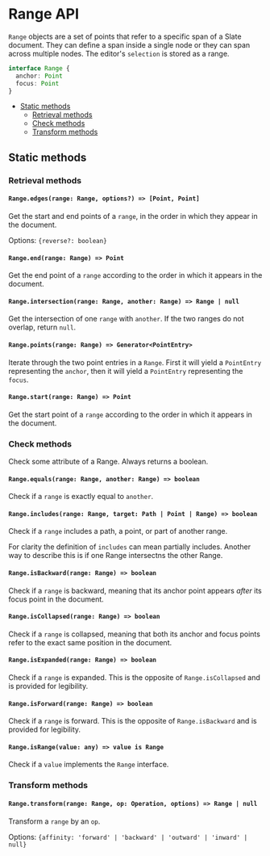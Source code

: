 # Range API

`Range` objects are a set of points that refer to a specific span of a Slate document. They can define a span inside a single node or they can span across multiple nodes. The editor's `selection` is stored as a range.

```typescript
interface Range {
  anchor: Point
  focus: Point
}
```

- [Static methods](range.md#static-methods)
  - [Retrieval methods](range.md#retrieval-methods)
  - [Check methods](range.md#check-methods)
  - [Transform methods](range.md#transform-methods)

## Static methods

### Retrieval methods

#### `Range.edges(range: Range, options?) => [Point, Point]`

Get the start and end points of a `range`, in the order in which they appear in the document.

Options: `{reverse?: boolean}`

#### `Range.end(range: Range) => Point`

Get the end point of a `range` according to the order in which it appears in the document.

#### `Range.intersection(range: Range, another: Range) => Range | null`

Get the intersection of one `range` with `another`. If the two ranges do not overlap, return `null`.

#### `Range.points(range: Range) => Generator<PointEntry>`

Iterate through the two point entries in a `Range`. First it will yield a `PointEntry` representing the `anchor`, then it will yield a `PointEntry` representing the `focus`.

#### `Range.start(range: Range) => Point`

Get the start point of a `range` according to the order in which it appears in the document.

### Check methods

Check some attribute of a Range. Always returns a boolean.

#### `Range.equals(range: Range, another: Range) => boolean`

Check if a `range` is exactly equal to `another`.

#### `Range.includes(range: Range, target: Path | Point | Range) => boolean`

Check if a `range` includes a path, a point, or part of another range.

For clarity the definition of `includes` can mean partially includes. Another way to describe this is if one Range intersectns the other Range.

#### `Range.isBackward(range: Range) => boolean`

Check if a `range` is backward, meaning that its anchor point appears _after_ its focus point in the document.

#### `Range.isCollapsed(range: Range) => boolean`

Check if a `range` is collapsed, meaning that both its anchor and focus points refer to the exact same position in the document.

#### `Range.isExpanded(range: Range) => boolean`

Check if a `range` is expanded. This is the opposite of `Range.isCollapsed` and is provided for legibility.

#### `Range.isForward(range: Range) => boolean`

Check if a `range` is forward. This is the opposite of `Range.isBackward` and is provided for legibility.

#### `Range.isRange(value: any) => value is Range`

Check if a `value` implements the `Range` interface.

### Transform methods

#### `Range.transform(range: Range, op: Operation, options) => Range | null`

Transform a `range` by an `op`.

Options: `{affinity: 'forward' | 'backward' | 'outward' | 'inward' | null}`
